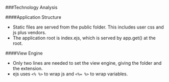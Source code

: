 ###Technology Analysis 

####Application Structure 
- Static files are served from the public folder. This includes user css and js plus vendors. 
- The application root is index.ejs, which is served by app.get() at the root.  

####View Engine
- Only two lines are needed to set the view engine, giving the folder and the extension.   
- ejs uses `<% %>` to wrap js and `<%= %>` to wrap variables.  
